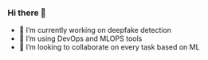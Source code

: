 ### Hi there 👋

- 🔭 I’m currently working on deepfake detection
- 🌱 I’m using  DevOps and MLOPS tools
- 👯 I’m looking to collaborate on every task based on ML


